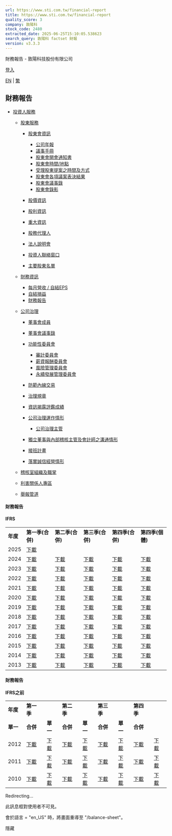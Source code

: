 ```yaml
---
url: https://www.sti.com.tw/financial-report
title: https://www.sti.com.tw/financial-report
quality_score: 3
company: 敦陽科
stock_code: 2480
extracted_date: 2025-06-25T15:10:05.538623
search_query: 敦陽科 factset 財報
version: v3.3.3
---
```


財務報告 - 敦陽科技股份有限公司







[登入](https://www.sti.com.tw/c/portal/login?p_l_id=224) 

[EN](/c/portal/update_language?p_l_id=224&redirect=%2Ffinancial-report&languageId=en_US "english")
|
[繁](/c/portal/update_language?p_l_id=224&redirect=%2Ffinancial-report&languageId=zh_TW "中文")



## 財務報告

* [投資人服務](https://www.sti.com.tw/c/portal/layout?p_v_l_s_g_id=0&groupId=36928&privateLayout=false&layoutId=176)

  + [股東服務](https://www.sti.com.tw/c/portal/layout?p_v_l_s_g_id=0&groupId=36928&privateLayout=false&layoutId=176)

    - [股東會資訊](https://www.sti.com.tw/web/official/shareholders-meeting-info)

      * [公司年報](https://www.sti.com.tw/web/official/annual-report)
      * [議事手冊](https://www.sti.com.tw/web/official/meeting-handbook)
      * [股東會開會通知書](https://www.sti.com.tw/web/official/notice-of-shareholders-meeting)
      * [股東會時間/地點](https://www.sti.com.tw/web/official/shareholders-meeting-time-place)
      * [受理股東提案之時間及方式](https://www.sti.com.tw/web/official/shareholder-proposals)
      * [股東會各項議案表決結果](https://www.sti.com.tw/web/official/voting-results)
      * [股東會議事錄](https://www.sti.com.tw/web/official/shareholders-meeting-minutes)
      * [股東會錄影](https://www.sti.com.tw/web/official/shareholders-meeting-videos)
    - [股價資訊](https://www.sti.com.tw/web/official/stock-information)
    - [股利資訊](https://www.sti.com.tw/web/official/dividend)
    - [重大資訊](https://www.sti.com.tw/web/official/important-information)
    - [股務代理人](https://www.sti.com.tw/web/official/stock-transfer-agent)
    - [法人說明會](https://www.sti.com.tw/web/official/earnings-call)
    - [投資人聯絡窗口](https://www.sti.com.tw/web/official/investor-contact-window)
    - [主要股東名單](https://www.sti.com.tw/web/official/major-shareholders)
  + [財務資訊](https://www.sti.com.tw/c/portal/layout?p_v_l_s_g_id=0&groupId=36928&privateLayout=false&layoutId=207)

    - [每月營收 / 自結EPS](https://www.sti.com.tw/web/official/monthly-revenue-eps)
    - [自結損益](https://www.sti.com.tw/web/official/income-statement)
    - [財務報告](https://www.sti.com.tw/web/official/financial-report)
  + [公司治理](https://www.sti.com.tw/c/portal/layout?p_v_l_s_g_id=0&groupId=36928&privateLayout=false&layoutId=216)

    - [董事會成員](https://www.sti.com.tw/web/official/board-members)
    - [董事會議事錄](https://www.sti.com.tw/web/official/board-meeting-minutes)
    - [功能性委員會](https://www.sti.com.tw/web/official/functional-committee)

      * [審計委員會](https://www.sti.com.tw/web/official/audit-committee)
      * [薪資報酬委員會](https://www.sti.com.tw/web/official/compensation-committee)
      * [風險管理委員會](https://www.sti.com.tw/web/official/risk-management-committee)
      * [永續發展管理委員會](https://www.sti.com.tw/web/official/sustainable-development-committee)
    - [防範內線交易](https://www.sti.com.tw/web/official/prevent-insider-trading)
    - [治理規章](https://www.sti.com.tw/web/official/governance-regulations)
    - [資訊揭露評鑑成績](https://www.sti.com.tw/web/official/information-disclosure)
    - [公司治理運作情形](https://www.sti.com.tw/web/official/corporate-governance-operation)

      * [公司治理主管](https://www.sti.com.tw/web/official/head-of-corporate-governance)
    - [獨立董事與內部稽核主管及會計師之溝通情形](https://www.sti.com.tw/web/official/communications)
    - [接班計畫](https://www.sti.com.tw/web/official/take-over-plan)
    - [落實誠信經營情形](https://www.sti.com.tw/web/official/integrity-management)
  + [稽核室組織及職掌](https://www.sti.com.tw/web/official/audit-organization)
  + [利害關係人專區](https://www.sti.com.tw/web/official/interested-party)
  + [舉報管道](https://www.sti.com.tw/web/official/whistleblowing)

#### 財務報告

#### **IFRS**

|  |  |  |  |  |  |
| --- | --- | --- | --- | --- | --- |
| **年度** | **第一季(合併)** | **第二季(合併)** | **第三季(合併)** | **第四季(合併)** | **第四季(個體)** |
| 2025 | [下載](/documents/36928/0/25Q1_%E6%95%A6%E7%A7%91_%E8%B2%A1%E5%A0%B1%E9%9B%BB%E5%AD%90%E6%AA%94%28%E5%90%88%E4%BD%B5%29%28%E7%94%A8%E5%8D%B0%E7%89%88%29.pdf/4e0b08df-09f9-73d0-8b5a-b5ecc30838bb?t=1746009522581) |  |  |  |  |
| 2024 | [下載](/documents/36928/0/2024Q1_%E6%95%A6%E7%A7%91_%E8%B2%A1%E5%A0%B1_%28%E5%A5%97%E5%8D%B0%29.pdf/4ef8a790-c693-5b2c-2cb0-acc04cbd33a0?t=1714475564972) | [下載](/documents/36928/0/2024Q2_%E6%95%A6%E7%A7%91_%E5%90%88%E4%BD%B5%E8%B2%A1%E5%A0%B1+.pdf/b28d6afa-1ae4-5c52-06f7-3d0f7693e4ea?t=1722422315202) | [下載](/documents/36928/0/2024Q3%E6%95%A6%E7%A7%91%E8%B2%A1%E5%A0%B1%28%E5%A5%97%E5%8D%B0%29.pdf/0a71a8d9-2575-eda3-cca3-3e4fffac563f?t=1730431409489) | [下載](/documents/36928/0/2024_%E6%95%A6%E7%A7%91%E5%90%88%E4%BD%B5%E8%B2%A1%E5%A0%B1%28%E7%94%A8%E5%8D%B0%29.pdf/80ead444-c025-a715-5c50-7f1cbf549971?t=1740645473022) | [下載](/documents/36928/0/2024_%E6%95%A6%E7%A7%91%E5%80%8B%E9%AB%94%E8%B2%A1%E5%A0%B1%28%E7%94%A8%E5%8D%B0%29.pdf/9498a421-6e56-cd8f-a969-37c8c22542d4?t=1740645490766) |
| 2023 | [下載](/documents/36928/74449/2023-Q1_%E6%95%A6%E7%A7%91_%E8%B2%A1%E5%A0%B1%28%E5%90%88%E4%BD%B5%29-04.28+v2.pdf/ab09d3e8-a77d-e040-78be-7ec945d86fb4?t=1683008514800) | [下載](/documents/36928/74449/2023Q2_%E6%95%A6%E7%A7%91_%E5%90%88%E4%BD%B5%E8%B2%A1%E5%A0%B1%28%E7%94%A8%E5%8D%B0%29.pdf/b8495d3b-4f57-a8b7-916e-8bcb1174a546?t=1690525917135) | [下載](/documents/36928/74449/2023Q3_%E6%95%A6%E9%99%BD%E7%A7%91%E6%8A%80%E8%B2%A1%E5%A0%B1%28%E5%B7%B2%E7%94%A8%E5%8D%B0%29.pdf/1d2c51e1-82ae-e379-eaa3-b59ae146866a?t=1698635092653) | [下載](/documents/36928/0/2023_Q4%E6%95%A6%E7%A7%91_%E5%90%88%E4%BD%B5%E8%B2%A1%E5%A0%B1.pdf/8f72bd1c-8257-90f7-8ae1-d165e902c573?t=1709191774609) | [下載](/documents/36928/0/2023_%E6%95%A6%E7%A7%91_%E5%80%8B%E9%AB%94%E8%B2%A1%E5%A0%B1.pdf/d593faed-4b9d-43c3-49e8-1f9f4c6dca9a?t=1709191922483) |
| 2022 | [下載](https://www.sti.com.tw/o/sti-resource-theme/images/a9745eb8-b7ba-4f96-b918-82a1a4cbda68_敦科2022Q1_財報（已用印）.pdf) | [下載](/documents/36928/74449/2022-Q2_%E6%95%A6%E7%A7%91_%E5%90%88%E4%BD%B5%E8%B2%A1%E5%A0%B1%28%E5%B7%B2%E7%94%A8%E5%8D%B0%29.pdf/971a2348-12b6-2474-2419-a21587992087?t=1659321820214) | [下載](/documents/36928/74449/2022Q3_%E6%95%A6%E7%A7%91_%E5%90%88%E4%BD%B5%E8%B2%A1%E5%A0%B1%28%E5%B7%B2%E7%94%A8%E5%8D%B0%29.pdf/8b320d5a-7730-0126-9979-1f06a7753558?t=1666942185294) | [下載](/documents/36928/74449/22_%E6%95%A6%E7%A7%91_%E5%90%88%E4%BD%B5%E8%B2%A1%E5%A0%B1.pdf/3f7b85e7-a9ad-6daf-78c4-d29b19e7229c?t=1677207454306) | [下載](/documents/36928/74449/22_%E6%95%A6%E7%A7%91_%E5%80%8B%E9%AB%94%E8%B2%A1%E5%A0%B1.pdf/cad2dc57-482a-05c4-c126-400639028da8?t=1677207611033) |
| 2021 | [下載](https://www.sti.com.tw/o/sti-resource-theme/images/db10ab0b-cdb0-4f74-abc4-961546212348_2021-Q1_敦科_合併財報（已用印）.pdf) | [下載](https://www.sti.com.tw/o/sti-resource-theme/images/6b943450-67a1-445c-b41e-b2f74136d489_2021-Q2_敦科_合併財報（已用印）_compressed+（1）.pdf) | [下載](https://www.sti.com.tw/o/sti-resource-theme/images/e3c139f3-7dde-48f7-a15f-94f7d4f88508_2021Q3_敦科_合併財報（已套印）.pdf) | [下載](https://www.sti.com.tw/o/sti-resource-theme/images/e376ccca-92aa-4e1c-a11d-ab4c5064a296_2021_敦科_合併財報（0225Final）.pdf) | [下載](https://www.sti.com.tw/o/sti-resource-theme/images/64af84e4-796c-4b53-a13c-d3cb5c771ac4_2021_Q4敦科_單一財報（0225Final）.pdf) |
| 2020 | [下載](https://www.sti.com.tw/o/sti-resource-theme/images/9f989bdd-5ea1-4928-96ec-380291dc5c2a_2020-Q1_敦科_合併財報（用印版）.pdf) | [下載](https://www.sti.com.tw/o/sti-resource-theme/images/50828c57-f2b9-4209-8640-8578c0fdad2e_2020-Q2_敦科_合併財報（Final套印）.pdf) | [下載](https://www.sti.com.tw/o/sti-resource-theme/images/afa68fc1-663c-46c2-a7d6-bd1bc8a55b44_20Q3_敦科_合併財報（final）.pdf) | [下載](https://www.sti.com.tw/o/sti-resource-theme/images/7ead0410-d8e3-428a-b8c7-76bb7da5d662_2020_Q4敦科_合併財報（用印版）.pdf) | [下載](https://www.sti.com.tw/o/sti-resource-theme/images/ba6c68ad-4679-4459-ba19-617a1e9680bf_2020_Q4敦科_個體財報（用印版）.pdf) |
| 2019 | [下載](https://www.sti.com.tw/o/sti-resource-theme/images/2eae070c-d195-4ed8-9a26-c112404dc878_2019Q1_敦科_合併財報（套印）.pdf) | [下載](https://www.sti.com.tw/o/sti-resource-theme/images/68091cf1-baba-417f-adbf-3c13f925dd74_19Q2_敦科_合併財報（用印檔）.pdf) | [下載](https://www.sti.com.tw/o/sti-resource-theme/images/5154d101-3470-4a89-9349-3f306b73c632_敦科2019Q3_敦科_合併財報（套印版）_compressed.pdf) | [下載](https://www.sti.com.tw/o/sti-resource-theme/images/55b57c65-b2d6-464e-8f1f-d424674a411e_108_敦科合併財報（Final）0226.pdf) | [下載](https://www.sti.com.tw/o/sti-resource-theme/images/a2bb8d10-23e4-4334-a24c-eac8b85988a9_108_敦科個體財報（Final）0226.pdf) |
| 2018 | [下載](https://www.sti.com.tw/o/sti-resource-theme/images/4e8c8985-8fee-461f-9756-e077b1e951ed_107Q1敦陽合併財報(已用印)-XBsyqkcX.pdf) | [下載](https://www.sti.com.tw/o/sti-resource-theme/images/ebd939fb-5b16-4d8a-bb8b-cdfd4f68ce84_107Q2敦陽合併財報（已用印）.pdf) | [下載](https://www.sti.com.tw/o/sti-resource-theme/images/de7d7a27-a2b3-4863-b9eb-8db2faf6e5b1_107Q3敦陽合併財報（已用印）.pdf) | [下載](https://www.sti.com.tw/o/sti-resource-theme/images/74814b30-9d07-4696-abad-4816671e3ead_敦科_合併財報2018Q4（Final）.pdf) | [下載](https://www.sti.com.tw/o/sti-resource-theme/images/1333df5d-473c-4c30-947f-af2986a8e59c_敦科_個體財報2018Q4（Final）.pdf) |
| 2017 | [下載](https://www.sti.com.tw/o/sti-resource-theme/images/1b3e52db-f553-4338-aaba-bc888b2ba1b6_106Q1敦陽合併財報（用印）.pdf) | [下載](https://www.sti.com.tw/o/sti-resource-theme/images/4cfee8ae-e62a-40ee-ab3e-15d7df13b5dc_敦陽科技106Q2合併財報（套印版）.pdf) | [下載](https://www.sti.com.tw/o/sti-resource-theme/images/1acde3aa-6c82-4465-b73f-dc29e3c7dd27_敦陽106Q3合併財報（已套印）.pdf) | [下載](https://www.sti.com.tw/o/sti-resource-theme/images/e1dc82af-3713-4b8c-a00b-07b99ac001c4_106年度敦陽合併財報（已用印）-1.pdf) | [下載](https://www.sti.com.tw/o/sti-resource-theme/images/f0768db8-c240-4459-af56-b4568fde5abc_106年度敦陽個體財報（已用印）-1.pdf) |
| 2016 | [下載](https://www.sti.com.tw/o/sti-resource-theme/images/5ab628b0-84cb-47fa-9aea-3dcc3d8dc33e_105Q1_敦陽合併財報（套印）.pdf) | [下載](https://www.sti.com.tw/o/sti-resource-theme/images/3c6d2486-817f-4ed1-aa75-ea26deecf2c4_105Q2敦陽財報（已套印）.pdf) | [下載](https://www.sti.com.tw/o/sti-resource-theme/images/d5283c05-6f71-49f1-9434-f6f826784668_105Q3敦陽合併財報（已用印）.pdf) | [下載](https://www.sti.com.tw/o/sti-resource-theme/images/47473af5-b719-4612-8e07-e18e8aabae6c_105Q4敦陽合併財報（用印版）.pdf) | [下載](https://www.sti.com.tw/o/sti-resource-theme/images/17436331-ef18-4269-831d-30769ff722f6_105Q4敦陽個體財報（用印版）.pdf) |
| 2015 | [下載](https://www.sti.com.tw/o/sti-resource-theme/images/e47feb8d-3f32-4c9e-abb2-1e96687771b4_104Q1財務報告（上傳用）.pdf) | [下載](https://www.sti.com.tw/o/sti-resource-theme/images/0e3bb53b-746b-4e3a-a89d-c4ad159151dc_104Q2敦陽合併財報.pdf) | [下載](https://www.sti.com.tw/o/sti-resource-theme/images/b861ae2f-234f-42a5-ac9c-b4f583cd4c9e_104Q3_敦陽財報（用印）.pdf) | [下載](https://www.sti.com.tw/o/sti-resource-theme/images/9844982a-a356-4b68-b4b9-4d29803a8aa3_104Q4_STARK_合併財報（new）.pdf) | [下載](https://www.sti.com.tw/o/sti-resource-theme/images/034def20-ebfa-46e4-8df6-27d123c894fc_104Q4_STARK_個體財報（new）.pdf) |
| 2014 | [下載](https://www.sti.com.tw/o/sti-resource-theme/images/e37536c2-8eeb-4285-ab54-5fc979b1c0f0_201401_2480_AI1_20141031_095715.pdf) | [下載](https://www.sti.com.tw/o/sti-resource-theme/images/6063eb7c-0141-4948-a4a4-fe722c9fdb41_201402_2480_AI1_20141031_095819.pdf) | [下載](https://www.sti.com.tw/o/sti-resource-theme/images/b83ba18c-5fd2-4f71-a60d-b07c23c3259a_敦陽科技財報（上傳用）2014Q3.pdf) | [下載](https://www.sti.com.tw/o/sti-resource-theme/images/aed970ef-11c0-4387-8a92-cc760cac084f_103年度敦陽合併財報.pdf) | [下載](https://www.sti.com.tw/o/sti-resource-theme/images/fad00c7d-cfee-4e5f-bb3d-c354e16ba924_103年度敦陽個體財報.pdf) |
| 2013 | [下載](https://www.sti.com.tw/o/sti-resource-theme/images/8a71579d-2368-41dd-8c45-47fac5880149_201301_2480_AI1_20141031_095903.pdf) | [下載](https://www.sti.com.tw/o/sti-resource-theme/images/a4263f57-59a9-4305-a708-137a328f5820_201302_2480_AI1_20141031_095914.pdf) | [下載](https://www.sti.com.tw/o/sti-resource-theme/images/e566a063-350f-4ab8-864d-356bfb846b11_201303_2480_AI1_20141031_100826.pdf) | [下載](https://www.sti.com.tw/o/sti-resource-theme/images/52f6a58e-344f-4bd7-b94a-fa4843b05528_201304_2480_AI1_20141031_100835.pdf) | [下載](https://www.sti.com.tw/o/sti-resource-theme/images/b6bff25d-cfc2-4626-a3e0-423dbba21a25_201304_2480_AI3_20141031_100854個體.pdf) |

#### 財務報告

**IFRS之前**

|  |  |  |  |  |  |  |  |  |
| --- | --- | --- | --- | --- | --- | --- | --- | --- |
| **年度** | **第一季** | | **第二季** | | **第三季** | | **第四季** | |
| **單一** | **合併** | **單一** | **合併** | **單一** | **合併** | **單一** | **合併** |
| 2012 | [下載](https://www.sti.com.tw/o/sti-resource-theme/images/8affa055-b0ec-4a41-b0e1-7d0caec0ee44_201201_2480_A01_20141031_100935單一.pdf) | [下載](https://www.sti.com.tw/o/sti-resource-theme/images/209ec6b4-4f14-4487-899b-385f805577af_201201_2480_A02_20141031_100948合併.pdf) | [下載](https://www.sti.com.tw/o/sti-resource-theme/images/d826ff1b-ba10-4dc7-bd23-7deab5a640e8_201202_2480_A01_20141031_101000單一.pdf) | [下載](https://www.sti.com.tw/o/sti-resource-theme/images/b08ad28f-95e1-45bd-af1f-7b598f8f664f_201202_2480_A02_20141031_101013合併.pdf) | [下載](https://www.sti.com.tw/o/sti-resource-theme/images/7ae860ff-f835-4a89-bf2f-9f1e8dd219ec_201203_2480_A01_20141031_101027單一.pdf) | [下載](https://www.sti.com.tw/o/sti-resource-theme/images/b373a230-ed24-45ea-9429-eca93b14c403_201203_2480_A02_20141031_101037合併.pdf) | [下載](https://www.sti.com.tw/o/sti-resource-theme/images/4212a90d-b207-4482-963b-c1288056ed6e_201204_2480_A01_20141031_101047單一.pdf) | [下載](https://www.sti.com.tw/o/sti-resource-theme/images/bc2ea77c-3215-4bc6-ab87-d7f728e62300_201204_2480_A02_20141031_101100合併.pdf) |
| 2011 | [下載](https://www.sti.com.tw/o/sti-resource-theme/images/cca0b788-e6f1-4ea9-bc2b-264d19cc2027_201101_2480_A01_20141031_101200單一.pdf) | [下載](https://www.sti.com.tw/o/sti-resource-theme/images/23c28450-3215-42db-96fc-43bc78b0f51a_201101_2480_A02_20141031_101214合併.pdf) | [下載](https://www.sti.com.tw/o/sti-resource-theme/images/ec647fad-1f28-4686-8ff2-d59b66109a5a_201102_2480_A01_20141031_101226單一.pdf) | [下載](https://www.sti.com.tw/o/sti-resource-theme/images/8e4c5262-8ae9-4923-8184-585e7976668e_201102_2480_A02_20141031_101237合併.pdf) | [下載](https://www.sti.com.tw/o/sti-resource-theme/images/5de41e28-87ed-4623-997d-88bf58a95da5_201103_2480_A01_20141031_101247單一.pdf) | [下載](https://www.sti.com.tw/o/sti-resource-theme/images/de80b4d2-024a-4ae1-a7cf-8b7337dde68b_201103_2480_A02_20141031_101300合併.pdf) | [下載](https://www.sti.com.tw/o/sti-resource-theme/images/0b7fdc16-7624-4340-b670-2425fa3d4f37_201104_2480_A01_20141031_101311單一.pdf) | [下載](https://www.sti.com.tw/o/sti-resource-theme/images/2af487a1-a77a-4288-9bff-9d02756aa338_201104_2480_A02_20141031_101326合併.pdf) |
| 2010 | [下載](https://www.sti.com.tw/o/sti-resource-theme/images/5efa2901-1ecc-42ab-b2d1-db0c39a889c4_201001_2480_A01_20141031_101353單一.pdf) | [下載](https://www.sti.com.tw/o/sti-resource-theme/images/ebed85ba-8b8f-4405-a2fc-f8e63c0a0f46_201001_2480_A02_20141031_101404合併.pdf) | [下載](https://www.sti.com.tw/o/sti-resource-theme/images/0ae2923b-fba1-4fd4-9a3d-8d4ef8347258_201002_2480_A01_20141031_112610單一.pdf) | [下載](https://www.sti.com.tw/o/sti-resource-theme/images/32b8a0db-fea2-47f1-8a9b-7aa976e37a60_201002_2480_A02_20141031_112638合併.pdf) | [下載](https://www.sti.com.tw/o/sti-resource-theme/images/63451efe-5347-4cfc-a211-f1d7e8390791_201003_2480_A01_20141031_101700單一.pdf) | [下載](https://www.sti.com.tw/o/sti-resource-theme/images/8c567bd6-f429-46b5-99f4-98ac582af790_201003_2480_A02_20141031_101710合併.pdf) | [下載](https://www.sti.com.tw/o/sti-resource-theme/images/6ed866b9-9bf9-453e-9126-5aa1881132ea_201004_2480_A01_20141031_101836單一.pdf) | [下載](https://www.sti.com.tw/o/sti-resource-theme/images/9c6b8d26-a858-41be-802f-dcead74a69cb_201004_2480_A02_20141031_101853合併.pdf) |

Redirecting...

此訊息框對使用者不可見。

會於語言 = "en\_US" 時，將畫面重導至 "/balance-sheet"。

隱藏